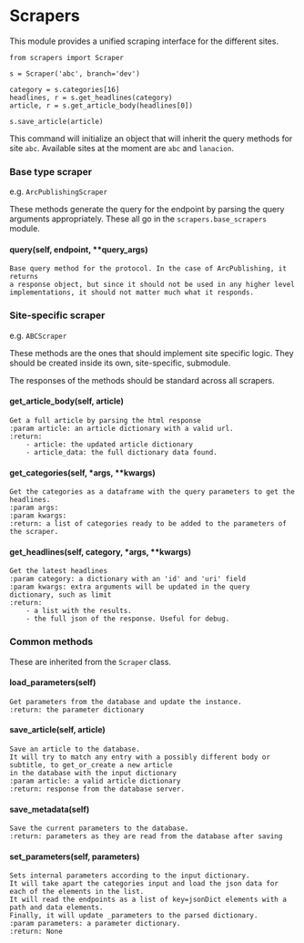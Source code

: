 # Scrapers

This module provides a unified scraping interface for the different sites.

    from scrapers import Scraper

    s = Scraper('abc', branch='dev')

    category = s.categories[16]
    headlines, r = s.get_headlines(category)
    article, r = s.get_article_body(headlines[0])

    s.save_article(article)

This command will initialize an object that will inherit the query methods 
for site `abc`. Available sites at the moment are `abc` and `lanacion`.

### Base type scraper

e.g. `ArcPublishingScraper`

These methods generate the query for the endpoint by parsing the query arguments 
appropriately. These all go in the `scrapers.base_scrapers` module.

#### query(self, endpoint, **query_args)
    Base query method for the protocol. In the case of ArcPublishing, it returns 
    a response object, but since it should not be used in any higher level 
    implementations, it should not matter much what it responds. 

### Site-specific scraper

e.g. `ABCScraper`

These methods are the ones that should implement site specific logic. They should be 
created inside its own, site-specific, submodule.

The responses of the methods should be standard across all scrapers.

#### get_article_body(self, article)
    Get a full article by parsing the html response
    :param article: an article dictionary with a valid url.
    :return:
        - article: the updated article dictionary
        - article_data: the full dictionary data found.

#### get_categories(self, *args, **kwargs)
    Get the categories as a dataframe with the query parameters to get the headlines.
    :param args:
    :param kwargs:
    :return: a list of categories ready to be added to the parameters of the scraper.

#### get_headlines(self, category, *args, **kwargs)
    Get the latest headlines
    :param category: a dictionary with an 'id' and 'uri' field
    :param kwargs: extra arguments will be updated in the query dictionary, such as limit
    :return:
        - a list with the results.
        - the full json of the response. Useful for debug.


### Common methods 

These are inherited from the `Scraper` class.

#### load_parameters(self)
    Get parameters from the database and update the instance.
    :return: the parameter dictionary

#### save_article(self, article)
    Save an article to the database.
    It will try to match any entry with a possibly different body or subtitle, to get_or_create a new article
    in the database with the input dictionary
    :param article: a valid article dictionary
    :return: response from the database server.

#### save_metadata(self)
    Save the current parameters to the database.
    :return: parameters as they are read from the database after saving

#### set_parameters(self, parameters)
    Sets internal parameters according to the input dictionary.
    It will take apart the categories input and load the json data for each of the elements in the list.
    It will read the endpoints as a list of key=jsonDict elements with a path and data elements.
    Finally, it will update _parameters to the parsed dictionary.
    :param parameters: a parameter dictionary.
    :return: None
